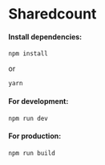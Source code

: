 # Sharedcount

#### Install dependencies:
```
npm install
```
or
```
yarn
```


#### For development:

```
npm run dev
```

#### For production:

```
npm run build
```